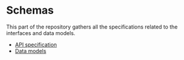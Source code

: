 # Schemas

This part of the repository gathers all the specifications related to the interfaces and data models. 

- [API specification](./api-schemas/README.md)
- [Data models](./xsd/README.md)